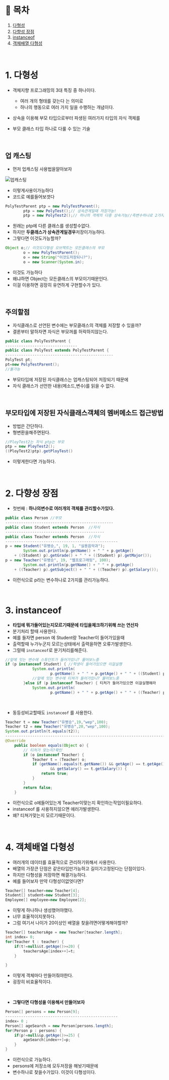 # 🔖 목차

1. [다형성](#1-다형성)<br/>
2. [다향성 장점](#2-다향성-장점)<br/>
3. [instanceof](#3-instanceof)<br/>
4. [객체배열 다형성](#4-객체배열-다형성)<br/>


<br/>


# 1. 다형성

- 객체지향 프로그래밍의 3대 특징 중 하나이다.

  - 여러 개의 형태를 갖는다 는 의미로
  - 하나의 행동으로 여러 가지 일을 수행하는 개념이다.

- 상속을 이용해 부모 타입으로부터 파생된 여러가지 타입의 자식 객체를
- 부모 클래스 타입 하나로 다룰 수 있는 기술

<br/>

## 업 캐스팅
-  먼저 업캐스팅 사용법을알아보자


![업캐스팅](https://user-images.githubusercontent.com/126074577/226288236-8b92ea56-1873-42aa-97ec-2ca8e5c9b4ab.png)

- 이렇게사용이가능하다
- 코드로 예를들어보겟다

```java
PolyTestParent ptp = new PolyTestParent();
		ptp = new PolyTest();// 상속관계일때 저장가능!
		ptp = new PolyTest2();// 하나의 객체의 다중 상속가능//즉변수하나로 2가지의정보를 저장 !단 상속일때
```

- 원래는 ptp에 다른 클래스를 생성할수없다.
- 하지만 **두클래스가 상속관계일경우**저장이가능하다.
- 그렇다면 이것도가능할까?

```java
Object o;// 이것도다형성 오브젝트는 모든클래스의 부모
		o = new PolyTestParent();
		o = new String("이것도저장되니?");
		o = new Scanner(System.in);
```

- 이것도 가능하다
- 왜냐하면 Object는 모든클래스의 부모이기때문인다.
- 이걸 이용하면 굉장히 유연하게 구현할수가 있다.
<br/>


## 주의할점

- 자식클래스로 선언된 변수에는 부모클래스의 객체를 저장할 수 있을까?
- 결론부터 말하자면 자식은 부모꺼를 허락하지않는다.

```java
public class PolyTestParent {
--------------------------------
public class PolyTest extends PolyTestParent {
------------------------------------------------
PolyTest pt;
pt=new PolyTestParent();
//불가능
```
- 부모타입에 저장된 자식클래스는 업캐스팅되어 저장되기 때문에
- 자식 클래스가 선언한 내용(메소드,변수)를 읽을 수 없다.

<br/>


## 부모타입에 저장된 자식클래스객체의 멤버메소드 접근방법
- 방법은 간단하다.
- 형변환을해주면된다.

```java
//PloyTest2는 자식 ptp는 부모
ptp = new PloyTest2();
((PloyTest2)ptp).getPloyTest()
```

- 이렇게한다면 가능하다.


<br/>

# 2. 다향성 장점

- 첫번째  : **하나의변수로 여러개의 객체를 관리할수가있다.**


```java
public class Person //부모
------------------------------------------------
public class Student extends Person  //자식
--------------------------------------------
public class Teacher extends Person  //자식
--------------------------------------------------
p = new Student("유병승,", 19, 1, "실용음악과");
		System.out.println(p.getName() + " " + p.getAge() 
    + ((Student) p).getGrade() + " " + ((Student) p).getMajor());
p = new Teacher("유병승", 19, "웹프로그래밍", 100);
		System.out.println(p.getName() + " " + p.getAge() 
    + ((Teacher) p).getSubject() + " " + ((Teacher) p).getSalary());
```

- 이런식으로 p라는 변수하나로 2가지를 관리가능하다.


<br/>

# 3. instanceof

- **타입에 뭐가들어있는지모르기때문에 타입을체크하기위해 쓰는 연산자**
- 분기처리 할때 사용한다.
- 예를 들자면 person 에 Student랑 Teacher이 들어가있을때
- 출력할때 누가누군지 모르는상태에서 출력을하면 오류가발생한다.
- 그럴때 <code>instanceof</code>로 분기처리를해준다.

```java
//앞에 잇는 변수에 스튜던트가 들어가있니? 물어보느중
if (p instanceof Student) { //학생이 들어가있으면 이걸실행
			System.out.println(
					p.getName() + " " + p.getAge() + " " + ((Student) p).getGrade() + " " + ((Student) p).getMajor());
			//앞에 잇는 변수에 티쳐가 들어가있니? 물어보느중
		}else if (p instanceof Teacher) { 티처가 들어가있으면 이걸실행해라
			System.out.println(
					p.getName() + " " + p.getAge() + " " + ((Teacher) p).getSubject() + " " + ((Teacher) p).getSalary());
```

<br/>

- 동등성비교할때도 <code>instanceof</code> 를 사용한다.

```java
Teacher t = new Teacher("유병승",19,"wep",100);
Teacher t2 = new Teacher("유병승",20,"wep",100);
System.out.println(t.equals(t2));
--------------------------------------------------------------------------------------      
@Override
	public boolean equals(Object o) {
		// 티처가 맞는지?확인 
		if (o instanceof Teacher) {
			Teacher t = (Teacher) o;
			if (getName().equals(t.getName()) && getAge() == t.getAge() && getSubject().equals(t.getSubject())
					&& getSalary() == t.getSalary()) {
				return true;
			}
		}
		return false;
	}
```
- 이런식으로 o에들어있는게 Teacher이맞는지 확인하는작업이필요하다.
- instanceof 를 사용하지않으면 에러가발생한다.
- 왜? 티쳐가맞는지 모르기때문이다.


<br/>

# 4. 객체배열 다형성
- 여러개의 데이터를 효율적으로 관리하기위해서 사용한다.
- 배열의 가장큰 단점은 같은타입만가능하고 길이가고정된다는 단점이있다.
- 하지만 다형성을 저장하면 해결가능하다.
- 예를 들어보자 만약 다형성이없엇다면?

```java
Teacher[] teacher=new Teacher[4];
Student[] student=new Student[3];
Employee[] employee=new Employee[2];
```
- 이렇게 하나하나 생성했어야했다.
- 너무 효율적이지못하다.
- 그럼 여기서 나이가 20이상인 배열을 찾을려면어떻게해야할까?

```java
Teacher[] teachersAge = new Teacher[teacher.length];
int index= 0;
for(Teacher t : teacher) {
	if(t!=null&&t.getAge()>=20) {
		teachersAge[index++]=t;
	}
		
}
```

- 이렇게 객체마다 만들어줘야한다.
- 굉장히 비효율적이다.
<br/>

- **그렇다면 다형성을 이용해서 만들어보자**

```java
Person[] persons = new Person[9];
--------------------------------------------------
index= 0 ;
Person[] ageSearch = new Person[persons.length];
for(Person p : persons) {
	if(p!=null&&p.getAge()>=25) {
		ageSearch[index++]=p;
	}
}
```

- 이런식으로 가능하다.
- persons에 저장소에 모두저장을 해놧기때문에
- 변수하나로 찾을수가있다. 이것이 다형성이다.






 






